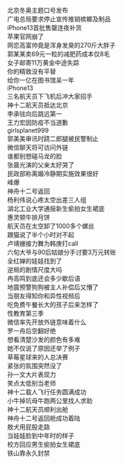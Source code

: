 北京冬奥主题口号发布  
广电总局要求停止宣传推销槟榔及制品  
iPhone13首批售罄连夜补货  
苹果官网崩了  
网恋高富帅竟是浑身发臭的270斤大胖子  
郭某某卖69元一粒的减肥药成本仅8毛  
女子邮寄11万黄金中途失踪  
你的精致没有平替  
给你一亿在图书馆呆一年  
iPhone13  
三名航天员下飞机后冲大家招手  
神十二航天员抵达北京  
李承铉向后跳远第一  
王力宏因防疫不当道歉  
girlsplanet999  
郭美美审讯时跷二郎腿被民警制止  
微信聊天将可访问外链  
谁都别想碰马龙的脸  
张晨光演的父亲太好哭了  
民政部称离婚冷静期实施效果很好  
峰爆  
神舟十二号返回  
杨利伟说心疼太空出差三人组  
湖北工业大学通报新生偷拍女生裙底  
惠灵顿牛排月饼  
航天员在太空卸了1000多个螺丝  
跟猫说了半个小时对不起  
卢靖姗接力舞为韩庚打call  
六旬大爷与90后姑娘分手讨要3万元转账  
全红婵的娃娃找到了  
逆局的剧情尺度大吗  
冉高鸣到底还会多少歇后语  
地震预警狗狗被主人补偿后又懵了  
当朋友得知你和异性视频后  
吃免费午餐长大的孩子后来怎样了  
性教育第三季  
微信率先开放外链意味着什么  
罗一舟后空翻好绝  
想看清楚沙发的颜色有多难  
她不仅说了原因还举了例子  
草莓星球来的人总决赛  
紧张的氛围突然没了  
孙一文大片表现力  
笑点太低别当老师  
神十二载人飞行任务圆满成功  
小牛掉坑母牛跑两公里找人求助  
神十二航天员顺利出舱  
神舟十二号返回舱成功着陆  
敖犬用屁股走路  
当娃娃脸到中年时的样子  
校方回应男生偷拍女生裙底  
铁山靠永久封禁  
